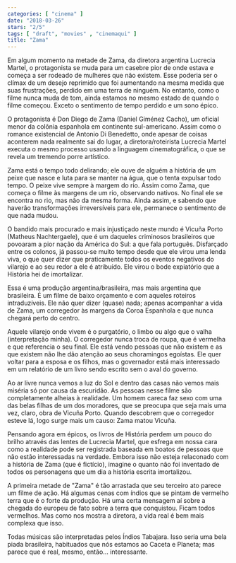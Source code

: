 ```yaml
---
categories: [ "cinema" ]
date: "2018-03-26"
stars: "2/5"
tags: [ "draft", "movies" , "cinemaqui" ]
title: "Zama"
---
```

Em algum momento na metade de Zama, da diretora argentina Lucrecia
Martel, o protagonista se muda para um casebre pior de onde estava e
começa a ser rodeado de mulheres que não existem. Esse poderia ser
o clímax de um desejo reprimido que foi aumentando na mesma medida
que suas frustrações, perdido em uma terra de ninguém. No entanto,
como o filme nunca muda de tom, ainda estamos no mesmo estado de quando
o filme começou. Exceto o sentimento de tempo perdido e um sono épico.

O protagonista é Don Diego de Zama (Daniel Giménez Cacho), um oficial
menor da colônia espanhola em continente sul-americano. Assim como
o romance existencial de Antonio Di Benedetto, onde apesar de coisas
aconterem nada realmente sai do lugar, a diretora/roteirista Lucrecia
Martel executa o mesmo processo usando a linguagem cinematográfica,
o que se revela um tremendo porre artístico.

Zama está o tempo todo delirando; ele ouve de alguém a história de
um peixe que nasce e luta para se manter na água, que o tenta expulsar
todo tempo. O peixe vive sempre à margem do rio. Assim como Zama, que
começa o filme às margens de um rio, observando nativos. No final ele
se encontra no rio, mas não da mesma forma. Ainda assim, e sabendo que
haverão transformações irreversíveis para ele, permanece o sentimento
de que nada mudou.

O bandido mais procurado e mais injustiçado neste mundo é
Vicuña Porto (Matheus Nachtergaele), que é um daqueles criminosos
brasileiros que povoaram a pior nação da América do Sul: a que fala
português. Disfarçado entre os colonos, já passou-se muito tempo desde
que ele virou uma lenda viva, o que quer dizer que praticamente todos
os eventos negativos do vilarejo e ao seu redor a ele é atribuído. Ele
virou o bode expiatório que a História hei de imortalizar.

Essa é uma produção argentina/brasileira, mas mais argentina que
brasileira. É um filme de baixo orçamento e com aqueles roteiros
intraduzíveis. Ele não quer dizer (quase) nada; apenas acompanhar a
vida de Zama, um corregedor às margens da Coroa Espanhola e que nunca
chegará perto do centro.

Aquele vilarejo onde vivem é o purgatório, o limbo ou algo que o valha
(interpretação minha). O corregedor nunca troca de roupa, que é
vermelha e que referencia o seu final. Ele está vendo pessoas que não
existem e as que existem não lhe dão atenção ao seus choramingos
egoístas. Ele quer voltar para a esposa e os filhos, mas o governador
está mais interessado em um relatório de um livro sendo escrito sem
o aval do governo.

Ao ar livre nunca vemos a luz do Sol e dentro das casas não vemos
mais miséria só por causa da escuridão. As pessoas nesse filme são
completamente alheias à realidade. Um homem careca faz sexo com uma das
belas filhas de um dos moradores, que se preocupa que seja mais uma vez,
claro, obra de Vicuña Porto. Quando descobrem que o corregedor esteve
lá, logo surge mais um causo: Zama matou Vicuña.

Pensando agora em épicos, os livros de História perdem um pouco do
brilho através das lentes de Lucrecia Martel, que esfrega em nossa cara
como a realidade pode ser registrada baseada em boatos de pessoas que não
estão interessadas na verdade. Embora isso não esteja relaconado com a
história de Zama (que é fictício), imagine o quanto não foi inventado
de todos os personagens que um dia a história escrita imortalizou.

A primeira metade de "Zama" é tão arrastada que seu terceiro ato
parece um filme de ação. Há algumas cenas com índios que se pintam de
vermelho terra que é o forte da produção. Há uma certa mensagem aí
sobre a chegada do europeu de fato sobre a terra que conquistou. Ficam
todos vermelhos. Mas como nos mostra a diretora, a vida real é bem mais
complexa que isso.

Todas músicas são interpretadas pelos Índios Tabajara. Isso seria uma
bela piada brasileira, habituados que nós estamos ao Caceta e Planeta;
mas parece que é real, mesmo, então... interessante.
